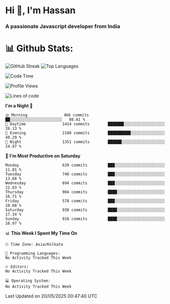 # Hi 👋, I'm Hassan
### A passionate Javascript developer from India


# 📊 Github Stats:
![GitHub Streak](https://github-readme-streak-stats.herokuapp.com/?user=codeblooded47&theme=dracula&hide_border=false)
![Top Languages](https://github-readme-stats.vercel.app/api/top-langs/?username=codeblooded47&layout=compact&theme=dracula)



<!--START_SECTION:waka-->
![Code Time](http://img.shields.io/badge/Code%20Time-883%20hrs%201%20min-blue)

![Profile Views](http://img.shields.io/badge/Profile%20Views-0-blue)

![Lines of code](https://img.shields.io/badge/From%20Hello%20World%20I%27ve%20Written-24.0%20million%20lines%20of%20code-blue)

**I'm a Night 🦉** 

```text
🌞 Morning                466 commits         ██░░░░░░░░░░░░░░░░░░░░░░░   08.61 % 
🌆 Daytime                1414 commits        ███████░░░░░░░░░░░░░░░░░░   26.13 % 
🌃 Evening                2180 commits        ██████████░░░░░░░░░░░░░░░   40.29 % 
🌙 Night                  1351 commits        ██████░░░░░░░░░░░░░░░░░░░   24.97 % 
```
📅 **I'm Most Productive on Saturday** 

```text
Monday                   639 commits         ███░░░░░░░░░░░░░░░░░░░░░░   11.81 % 
Tuesday                  740 commits         ███░░░░░░░░░░░░░░░░░░░░░░   13.68 % 
Wednesday                694 commits         ███░░░░░░░░░░░░░░░░░░░░░░   12.83 % 
Thursday                 904 commits         ████░░░░░░░░░░░░░░░░░░░░░   16.71 % 
Friday                   578 commits         ███░░░░░░░░░░░░░░░░░░░░░░   10.68 % 
Saturday                 938 commits         ████░░░░░░░░░░░░░░░░░░░░░   17.34 % 
Sunday                   918 commits         ████░░░░░░░░░░░░░░░░░░░░░   16.97 % 
```


📊 **This Week I Spent My Time On** 

```text
🕑︎ Time Zone: Asia/Kolkata

💬 Programming Languages: 
No Activity Tracked This Week

🔥 Editors: 
No Activity Tracked This Week

💻 Operating System: 
No Activity Tracked This Week
```


 Last Updated on 20/05/2025 00:47:40 UTC
<!--END_SECTION:waka-->

